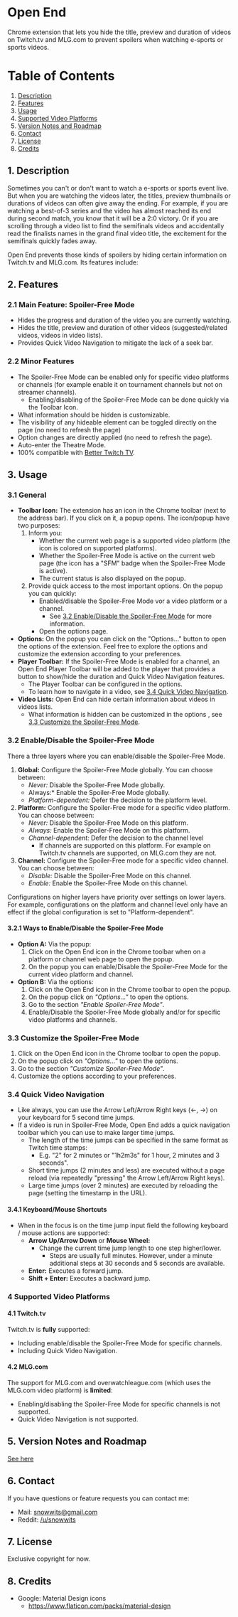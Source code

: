 # Open End
Chrome extension that lets you hide the title, preview and duration of videos on Twitch.tv and MLG.com to prevent spoilers when watching e-sports or sports videos.

# Table of Contents  
1. [Description](#1-description)  
2. [Features](#2-features)
3. [Usage](#3-usage)
4. [Supported Video Platforms](#4-supported-video-platforms)
5. [Version Notes and Roadmap](#5-version-notes-and-roadmap)
6. [Contact](#6-contact)
7. [License](#7-license)
8. [Credits](#8-credits)

## 1. Description 
Sometimes you can't or don't want to watch a e-sports or sports event live. But when you are watching the videos later, the titles, preview thumbnails or durations of videos can often give away the ending. For example, if you are watching a best-of-3 series and the video has almost reached its end during second match, you know that it will be a 2:0 victory.
Or if you are scrolling through a video list to find the semifinals videos and accidentally read the finalists names in the grand final video title, the excitement for the semifinals quickly fades away.

Open End prevents those kinds of spoilers by hiding certain information on Twitch.tv and MLG.com. Its features include:

## 2. Features
### 2.1 Main Feature: Spoiler-Free Mode
- Hides the progress and duration of the video you are currently watching.
- Hides the title, preview and duration of other videos (suggested/related videos, videos in video lists).
- Provides Quick Video Navigation to mitigate the lack of a seek bar.

### 2.2 Minor Features
- The Spoiler-Free Mode can be enabled only for specific video platforms or channels (for example enable it on tournament channels but not on streamer channels).
  - Enabling/disabling of the Spoiler-Free Mode can be done quickly via the Toolbar Icon.
- What information should be hidden is customizable.
- The visibility of any hideable element can be toggled directly on the page (no need to refresh the page)
- Option changes are directly applied (no need to refresh the page).
- Auto-enter the Theatre Mode.
- 100% compatible with [Better Twitch TV](https://chrome.google.com/webstore/detail/betterttv/ajopnjidmegmdimjlfnijceegpefgped).

## 3. Usage
### 3.1 General
- **Toolbar Icon:** The extension has an icon in the Chrome toolbar (next to the address bar). If you click on it, a popup opens. The icon/popup have two purposes:
  1. Inform you:
     - Whether the current web page is a supported video platform (the icon is colored on supported platforms).
     - Whether the Spoiler-Free Mode is active on the current web page (the icon has a "SFM" badge when the Spoiler-Free Mode is active).
     - The current status is also displayed on the popup.
  2. Provide quick access to the most important options. On the popup you can quickly:
     - Enabled/disable the Spoiler-Free Mode vor a video platform or a channel.
       - See [3.2 Enable/Disable the Spoiler-Free Mode](#32-enabledisable-the-spoiler-free-mode) for more information.
     - Open the options page.
- **Options:** On the popup you can click on the "Options..." button to open the options of the extension. Feel free to explore the options and customize the extension according to your preferences.
- **Player Toolbar:** If the Spoiler-Free Mode is enabled for a channel, an Open End Player Toolbar will be added to the player that provides a button to show/hide the duration and Quick Video Navigation features.
  - The Player Toolbar can be configured in the options.
  - To learn how to navigate in a video, see [3.4 Quick Video Navigation](#34-quick-video-navigation).
- **Video Lists:** Open End can hide certain information about videos in videos lists.
  - What information is hidden can be customized in the options , see [3.3 Customize the Spoiler-Free Mode](#33-customize-the-spoiler-free-mode).

### 3.2 Enable/Disable the Spoiler-Free Mode
There a three layers where you can enable/disable the Spoiler-Free Mode.
1. **Global:** Configure the Spoiler-Free Mode globally. You can choose between:
   - *Never:* Disable the Spoiler-Free Mode globally.
   - Always:* Enable the Spoiler-Free Mode globally.
   - *Platform-dependent:* Defer the decision to the platform level.
2. **Platform:** Configure the Spoiler-Free mode for a specific video platform. You can choose between:
   - *Never:* Disable the Spoiler-Free Mode on this platform.
   - *Always:* Enable the Spoiler-Free Mode on this platform.
   - *Channel-dependent:* Defer the decision to the channel level
     - If channels are supported on this platform. For example on Twitch.tv channels are supported, on MLG.com they are not.
3. **Channel:** Configure the Spoiler-Free mode for a specific video channel. You can choose between:
   - *Disable:* Disable the Spoiler-Free Mode on this channel.
   - *Enable:* Enable the Spoiler-Free Mode on this channel.

Configurations on higher layers have priority over settings on lower layers.
For example, configurations on the platform and channel level only have an effect if the global configuration is set to "Platform-dependent".

#### 3.2.1 Ways to Enable/Disable the Spoiler-Free Mode

- **Option A:** Via the popup:
  1. Click on the Open End icon in the Chrome toolbar when on a platform or channel web page to open the popup.
  2. On the popup you can enable/Disable the Spoiler-Free Mode for the current video platform and channel.
- **Option B:** Via the options:
  1. Click on the Open End icon in the Chrome toolbar to open the popup.
  2. On the popup click on *"Options..."* to open the options.
  3. Go to the section *"Enable Spoiler-Free Mode"*.
  4. Enable/Disable the Spoiler-Free Mode globally and/or for specific video platforms and channels.
  
### 3.3 Customize the Spoiler-Free Mode
1. Click on the Open End icon in the Chrome toolbar to open the popup.
2. On the popup click on *"Options..."* to open the options.
3. Go to the section *"Customize Spoiler-Free Mode"*.
4. Customize the options according to your preferences.

### 3.4 Quick Video Navigation
- Like always, you can use the Arrow Left/Arrow Right keys (<-, ->) on your keyboard for 5 second time jumps.
- If a video is run in Spoiler-Free Mode, Open End adds a quick navigation toolbar which you can use to make larger time jumps.
  - The length of the time jumps can be specified in the same format as Twitch time stamps:
    - E.g. \"2\" for 2 minutes or \"1h2m3s\" for 1 hour, 2 minutes and 3 seconds".
  - Short time jumps (2 minutes and less) are executed without a page reload (via repeatedly "pressing" the Arrow Left/Arrow Right keys).
  - Large time jumps (over 2 minutes) are executed by reloading the page (setting the timestamp in the URL).
  
#### 3.4.1 Keyboard/Mouse Shortcuts
- When in the focus is on the time jump input field the following keyboard / mouse actions are supported:
  - **Arrow Up/Arrow Down** or **Mouse Wheel:**
    - Change the current time jump length to one step higher/lower.
      - Steps are usually full minutes. However, under a minute additional steps at 30 seconds and 5 seconds are available.
  - **Enter:** Executes a forward jump.
  - **Shift + Enter:** Executes a backward jump.


### 4 Supported Video Platforms

#### 4.1 Twitch.tv

Twitch.tv is **fully** supported:
- Including enable/disable the Spoiler-Free Mode for specific channels.
- Including Quick Video Navigation.

#### 4.2 MLG.com

The support for MLG.com and overwatchleague.com (which uses the MLG.com video platform) is **limited**:
- Enabling/disabling the Spoiler-Free Mode for specific channels is not supported.
- Quick Video Navigation is not supported.

## 5. Version Notes and Roadmap
[See here](VERSION_NOTES.md)

## 6. Contact
If you have questions or feature requests you can contact me:
- Mail: [snowwits@gmail.com](mailto:snowwits@gmail.com)
- Reddit: [/u/snowwits](https://www.reddit.com/user/snowwits)

## 7. License
Exclusive copyright for now.

## 8. Credits
- Google: Material Design icons
  - https://www.flaticon.com/packs/material-design